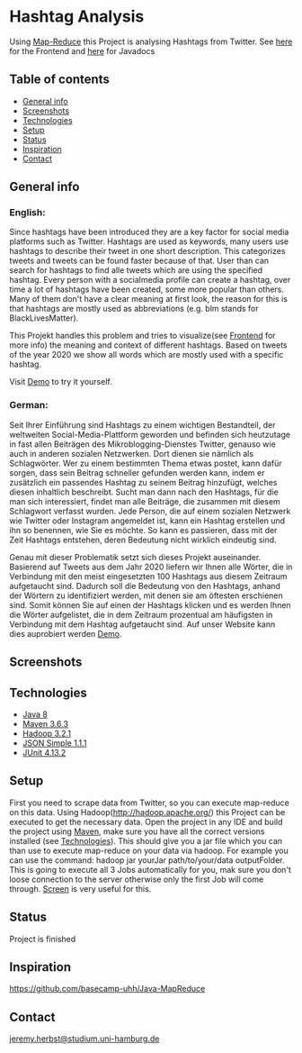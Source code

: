 # Hashtag Analysis
Using [Map-Reduce](https://en.wikipedia.org/wiki/MapReduce) this Project is analysing Hashtags from Twitter. See [here](https://github.com/Deischox/Praktikum2021) for the Frontend and [here](https://jerryy33.github.io/UHH.Praktikum2021.MapReduce/apidocs/) for Javadocs

## Table of contents
* [General info](#general-info)
* [Screenshots](#screenshots)
* [Technologies](#technologies)
* [Setup](#setup)
* [Status](#status)
* [Inspiration](#inspiration)
* [Contact](#contact)

## General info
### English:
Since hashtags have been introduced they are a key factor for social media platforms such as Twitter. Hashtags are used as keywords, many users use hashtags to describe their tweet in one short description. This categorizes tweets and tweets can be found faster because of that.
User than can search for hashtags to find alle tweets which are using the specified hashtag. Every person with a socialmedia profile can create a hashtag, over time a lot of hashtags have been created, some more popular than others. Many of them don't have a clear meaning at first look, the reason for this is that hashtags are mostly used as abbreviations (e.g. blm stands for BlackLivesMatter).

This Projekt handles this problem and tries to visualize(see [Frontend](https://github.com/Deischox/Praktikum2021) for more info) the meaning and context of different hashtags. Based on tweets of the year 2020 we show all words which are mostly used with a specific hashtag.

Visit [Demo](http://basecamp-demos.informatik.uni-hamburg.de:8080/hashtag-analyse-1/dashboard) to try it yourself.

### German:
Seit Ihrer Einführung sind Hashtags zu einem wichtigen Bestandteil, der weltweiten Social-Media-Plattform geworden und befinden sich heutzutage in fast allen Beiträgen
des Mikroblogging-Dienstes Twitter, genauso wie auch in anderen sozialen Netzwerken. Dort dienen sie nämlich als Schlagwörter. Wer zu einem bestimmten Thema etwas postet,
kann dafür sorgen, dass sein Beitrag schneller gefunden werden kann, indem er zusätzlich ein passendes Hashtag zu seinem Beitrag hinzufügt, welches diesen inhaltlich beschreibt.
Sucht man dann nach den Hashtags, für die man sich interessiert, findet man alle Beiträge, die zusammen mit diesem Schlagwort verfasst wurden.
Jede Person, die auf einem sozialen Netzwerk wie Twitter oder Instagram angemeldet ist, kann ein Hashtag erstellen und ihn so benennen, wie Sie es möchte.
So kann es passieren, dass mit der Zeit Hashtags entstehen, deren Bedeutung nicht wirklich eindeutig sind.

Genau mit dieser Problematik setzt sich dieses Projekt auseinander. Basierend auf Tweets aus dem Jahr
2020 liefern wir Ihnen alle Wörter, die in Verbindung mit den meist eingesetzten 100 Hashtags aus diesem Zeitraum aufgetaucht sind.
Dadurch soll die Bedeutung von den Hashtags, anhand der Wörtern zu identifiziert werden, mit denen sie am öftesten erschienen sind.
Somit können Sie auf einen der Hashtags klicken und es werden Ihnen die Wörter aufgelistet, die in dem Zeitraum prozentual am häufigsten in Verbindung mit dem Hashtag aufgetaucht sind.
Auf unser Website kann dies auprobiert werden [Demo](http://basecamp-demos.informatik.uni-hamburg.de:8080/hashtag-analyse-1/dashboard).

## Screenshots

## Technologies
* [Java 8](https://www.java.com/download/help/java8.html)
* [Maven 3.6.3](https://maven.apache.org/download.cgi)
* [Hadoop 3.2.1](https://hadoop.apache.org/docs/stable/hadoop-project-dist/hadoop-common/release/3.2.1/RELEASENOTES.3.2.1.html)
* [JSON Simple 1.1.1](https://code.google.com/archive/p/json-simple/)
* [JUnit 4.13.2](https://junit.org/junit4/)

## Setup
First you need to scrape data from Twitter, so you can execute map-reduce on this data.
Using Hadoop(http://hadoop.apache.org/) this Project can be executed to get the necessary data. Open the project in any IDE and build the project using [Maven](https://maven.apache.org/), make sure you have all the correct versions installed (see [Technologies](#technologies)). This should give you a jar file which you can than use to execute map-reduce on your data via hadoop. For example you can use the command: hadoop jar yourJar path/to/your/data outputFolder. This is going to execute all 3 Jobs automatically for you, mak sure you don't loose connection to the server otherwise only the first Job will come through. [Screen](https://wiki.ubuntuusers.de/Screen/) is very useful for this.

## Status
Project is finished

## Inspiration
https://github.com/basecamp-uhh/Java-MapReduce

## Contact
jeremy.herbst@studium.uni-hamburg.de
